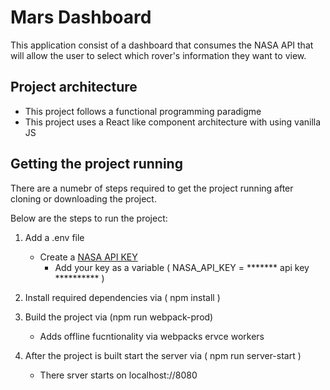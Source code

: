 # Mars Dashboard

This application consist of a dashboard that consumes the NASA API that will allow the user to select which rover's information they want to view.

## Project architecture

- This project follows a functional programming paradigme
- This project uses a React like component architecture with using vanilla JS

## Getting the project running

There are a numebr of steps required to get the project running after cloning or downloading the project.

Below are the steps to run the project:

1. Add a .env file
    - Create a [NASA API KEY](https://api.nasa.gov/) 
      - Add your key as a variable ( NASA_API_KEY = ******* api key ********** )

2. Install required dependencies via ( npm install )

3. Build the project via (npm run webpack-prod)
    - Adds offline fucntionality via webpacks ervce workers

4. After the project is built start the server via ( npm run server-start )
    - There srver starts on localhost://8080

